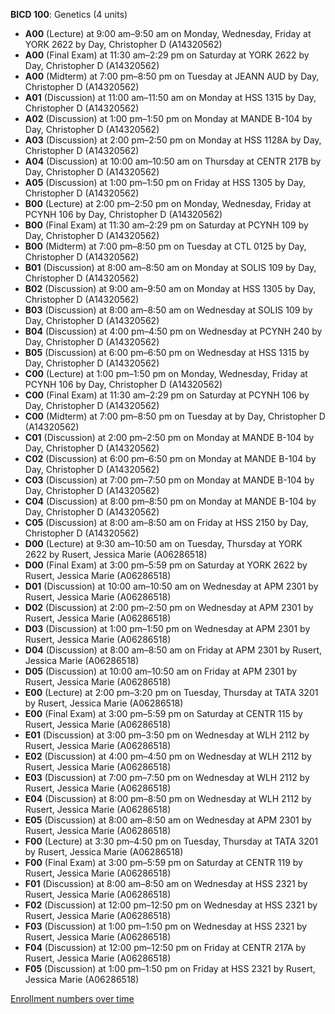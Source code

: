 **BICD 100**: Genetics (4 units)

- **A00** (Lecture) at 9:00 am–9:50 am on Monday, Wednesday, Friday at YORK 2622 by Day, Christopher D (A14320562)
- **A00** (Final Exam) at 11:30 am–2:29 pm on Saturday at YORK 2622 by Day, Christopher D (A14320562)
- **A00** (Midterm) at 7:00 pm–8:50 pm on Tuesday at JEANN AUD by Day, Christopher D (A14320562)
- **A01** (Discussion) at 11:00 am–11:50 am on Monday at HSS 1315 by Day, Christopher D (A14320562)
- **A02** (Discussion) at 1:00 pm–1:50 pm on Monday at MANDE B-104 by Day, Christopher D (A14320562)
- **A03** (Discussion) at 2:00 pm–2:50 pm on Monday at HSS 1128A by Day, Christopher D (A14320562)
- **A04** (Discussion) at 10:00 am–10:50 am on Thursday at CENTR 217B by Day, Christopher D (A14320562)
- **A05** (Discussion) at 1:00 pm–1:50 pm on Friday at HSS 1305 by Day, Christopher D (A14320562)
- **B00** (Lecture) at 2:00 pm–2:50 pm on Monday, Wednesday, Friday at PCYNH 106 by Day, Christopher D (A14320562)
- **B00** (Final Exam) at 11:30 am–2:29 pm on Saturday at PCYNH 109 by Day, Christopher D (A14320562)
- **B00** (Midterm) at 7:00 pm–8:50 pm on Tuesday at CTL 0125 by Day, Christopher D (A14320562)
- **B01** (Discussion) at 8:00 am–8:50 am on Monday at SOLIS 109 by Day, Christopher D (A14320562)
- **B02** (Discussion) at 9:00 am–9:50 am on Monday at HSS 1305 by Day, Christopher D (A14320562)
- **B03** (Discussion) at 8:00 am–8:50 am on Wednesday at SOLIS 109 by Day, Christopher D (A14320562)
- **B04** (Discussion) at 4:00 pm–4:50 pm on Wednesday at PCYNH 240 by Day, Christopher D (A14320562)
- **B05** (Discussion) at 6:00 pm–6:50 pm on Wednesday at HSS 1315 by Day, Christopher D (A14320562)
- **C00** (Lecture) at 1:00 pm–1:50 pm on Monday, Wednesday, Friday at PCYNH 106 by Day, Christopher D (A14320562)
- **C00** (Final Exam) at 11:30 am–2:29 pm on Saturday at PCYNH 106 by Day, Christopher D (A14320562)
- **C00** (Midterm) at 7:00 pm–8:50 pm on Tuesday at   by Day, Christopher D (A14320562)
- **C01** (Discussion) at 2:00 pm–2:50 pm on Monday at MANDE B-104 by Day, Christopher D (A14320562)
- **C02** (Discussion) at 6:00 pm–6:50 pm on Monday at MANDE B-104 by Day, Christopher D (A14320562)
- **C03** (Discussion) at 7:00 pm–7:50 pm on Monday at MANDE B-104 by Day, Christopher D (A14320562)
- **C04** (Discussion) at 8:00 pm–8:50 pm on Monday at MANDE B-104 by Day, Christopher D (A14320562)
- **C05** (Discussion) at 8:00 am–8:50 am on Friday at HSS 2150 by Day, Christopher D (A14320562)
- **D00** (Lecture) at 9:30 am–10:50 am on Tuesday, Thursday at YORK 2622 by Rusert, Jessica Marie (A06286518)
- **D00** (Final Exam) at 3:00 pm–5:59 pm on Saturday at YORK 2622 by Rusert, Jessica Marie (A06286518)
- **D01** (Discussion) at 10:00 am–10:50 am on Wednesday at APM 2301 by Rusert, Jessica Marie (A06286518)
- **D02** (Discussion) at 2:00 pm–2:50 pm on Wednesday at APM 2301 by Rusert, Jessica Marie (A06286518)
- **D03** (Discussion) at 1:00 pm–1:50 pm on Wednesday at APM 2301 by Rusert, Jessica Marie (A06286518)
- **D04** (Discussion) at 8:00 am–8:50 am on Friday at APM 2301 by Rusert, Jessica Marie (A06286518)
- **D05** (Discussion) at 10:00 am–10:50 am on Friday at APM 2301 by Rusert, Jessica Marie (A06286518)
- **E00** (Lecture) at 2:00 pm–3:20 pm on Tuesday, Thursday at TATA 3201 by Rusert, Jessica Marie (A06286518)
- **E00** (Final Exam) at 3:00 pm–5:59 pm on Saturday at CENTR 115 by Rusert, Jessica Marie (A06286518)
- **E01** (Discussion) at 3:00 pm–3:50 pm on Wednesday at WLH 2112 by Rusert, Jessica Marie (A06286518)
- **E02** (Discussion) at 4:00 pm–4:50 pm on Wednesday at WLH 2112 by Rusert, Jessica Marie (A06286518)
- **E03** (Discussion) at 7:00 pm–7:50 pm on Wednesday at WLH 2112 by Rusert, Jessica Marie (A06286518)
- **E04** (Discussion) at 8:00 pm–8:50 pm on Wednesday at WLH 2112 by Rusert, Jessica Marie (A06286518)
- **E05** (Discussion) at 8:00 am–8:50 am on Wednesday at APM 2301 by Rusert, Jessica Marie (A06286518)
- **F00** (Lecture) at 3:30 pm–4:50 pm on Tuesday, Thursday at TATA 3201 by Rusert, Jessica Marie (A06286518)
- **F00** (Final Exam) at 3:00 pm–5:59 pm on Saturday at CENTR 119 by Rusert, Jessica Marie (A06286518)
- **F01** (Discussion) at 8:00 am–8:50 am on Wednesday at HSS 2321 by Rusert, Jessica Marie (A06286518)
- **F02** (Discussion) at 12:00 pm–12:50 pm on Wednesday at HSS 2321 by Rusert, Jessica Marie (A06286518)
- **F03** (Discussion) at 1:00 pm–1:50 pm on Wednesday at HSS 2321 by Rusert, Jessica Marie (A06286518)
- **F04** (Discussion) at 12:00 pm–12:50 pm on Friday at CENTR 217A by Rusert, Jessica Marie (A06286518)
- **F05** (Discussion) at 1:00 pm–1:50 pm on Friday at HSS 2321 by Rusert, Jessica Marie (A06286518)

[Enrollment numbers over time](./BICD100.tsv)
